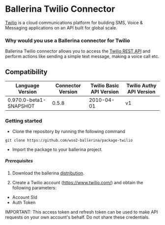 # Ballerina Twilio Connector

[Twilio](https://www.twilio.com/) is a cloud communications platform for building SMS, Voice & Messaging applications on 
an API built for global scale.

### Why would you use a Ballerina connector for Twilio

Ballerina Twilio connector allows you to access the [Twilio REST API](https://www.twilio.com/docs/api) and perform 
actions like sending a simple text message, making a voice call etc.

## Compatibility

| Language Version           | Connector Version   | Twilio Basic API Version | Twilio Authy API Version |
| -------------------------- | ------------------- | ------------------------ | ------------------------ |
| 0.970.0-beta1-SNAPSHOT     | 0.5.8               | 2010-04-01               | v1                       |

### Getting started

* Clone the repository by running the following command
```
git clone https://github.com/wso2-ballerina/package-twilio
```
* Import the package to your ballerina project.

##### Prerequisites

1. Download the ballerina [distribution](https://ballerinalang.org/downloads/).

2. Create a Twilio account (https://www.twilio.com/) and obtain the following parameters:
* Account  SId
* Auth Token

IMPORTANT: This access token and refresh token can be used to make API requests on your own account's behalf. Do not share these credentials.